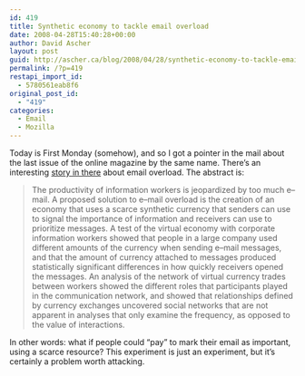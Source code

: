 ```yaml
---
id: 419
title: Synthetic economy to tackle email overload
date: 2008-04-28T15:40:28+00:00
author: David Ascher
layout: post
guid: http://ascher.ca/blog/2008/04/28/synthetic-economy-to-tackle-email-overload/
permalink: /?p=419
restapi_import_id:
  - 5780561eab8f6
original_post_id:
  - "419"
categories:
  - Email
  - Mozilla
---
```

Today is First Monday (somehow), and so I got a pointer in the mail about the last issue of the online magazine by the same name. There&#8217;s an interesting [story in there](http://www.uic.edu/htbin/cgiwrap/bin/ojs/index.php/fm/article/view/2100/1963) about email overload. The abstract is:

> The productivity of information workers is jeopardized by too much e–mail. A proposed solution to e–mail overload is the creation of an economy that uses a scarce synthetic currency that senders can use to signal the importance of information and receivers can use to prioritize messages. A test of the virtual economy with corporate information workers showed that people in a large company used different amounts of the currency when sending e–mail messages, and that the amount of currency attached to messages produced statistically significant differences in how quickly receivers opened the messages. An analysis of the network of virtual currency trades between workers showed the different roles that participants played in the communication network, and showed that relationships defined by currency exchanges uncovered social networks that are not apparent in analyses that only examine the frequency, as opposed to the value of interactions.

In other words: what if people could &#8220;pay&#8221; to mark their email as important, using a scarce resource? This experiment is just an experiment, but it&#8217;s certainly a problem worth attacking.